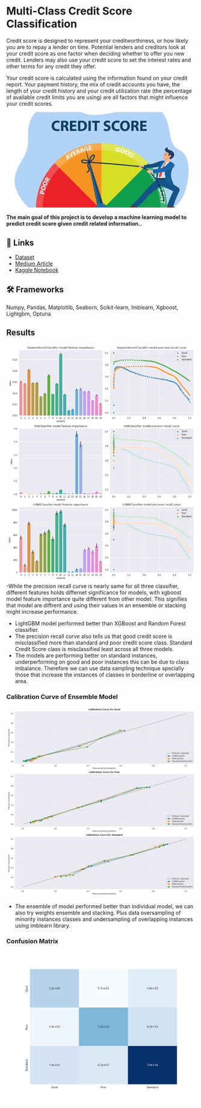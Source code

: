 

# Multi-Class Credit Score Classification

Credit score is designed to represent your creditworthiness, or how likely you are to repay a lender on time. Potential lenders and creditors look at your credit score as one factor when deciding whether to offer you new credit. Lenders may also use your credit score to set the interest rates and other terms for any credit they offer.

Your credit score is calculated using the information found on your credit report. Your payment history, the mix of credit accounts you have, the length of your credit history and your credit utilization rate (the percentage of available credit limits you are using) are all factors that might influence your credit scores.

![](https://github.com/sudhanshu2198/Multi-Class-Credit-Score-Classification/blob/main/images/dataset-cover.jpg)


**The main goal of this project is to develop a machine learning model to predict credit score given credit related information..**

## 🔗 Links

- [Dataset](https://www.kaggle.com/datasets/parisrohan/credit-score-classification)
- [Medium Article](https://medium.com/@sudhanshurastogi/credit-score-classification-problem-5dbe1cb3636f)
- [Kaggle Notebook](https://www.kaggle.com/code/sudhanshu2198/multi-class-credit-score-classification/notebook)

## 🛠 Frameworks
Numpy, Pandas, Matplotlib, Seaborn, Scikit-learn, Imblearn, Xgboost, Lightgbm, Optuna

## Results

![](https://github.com/sudhanshu2198/Multi-Class-Credit-Score-Classification/blob/main/images/dist4.png)
-While the precision recall curve is nearly same for all three classifier, different features holds differnet significance for models, with xgboost model feature importance quite different from other model. This signifies that model are diffrent and using their values in an ensemble or stacking might increase performance.
- LightGBM model performed better than XGBoost and Random Forest classifier.
- The precision recall curve also tells us that good credit score is misclassified more than standard and poor credit score class. Standard Credit Score class is misclassified least across all three models.
- The models are performing better on standard instances, underperforming on good and poor instances this can be due to class imbalance. Therefore we can use data sampling technique specially those that increase the instances of classes in borderline or overlapping area.
  
### Calibration Curve of Ensemble Model
![](https://github.com/sudhanshu2198/Multi-Class-Credit-Score-Classification/blob/main/images/calibration_curve.png)

- The ensemble of model performed better than individual model, we can also try weights ensemble and stacking. Plus data oversampling of minority instances classes and undersampling of overlapping instances using imblearn library.

### Confusion Matrix
![](https://github.com/sudhanshu2198/Multi-Class-Credit-Score-Classification/blob/main/images/image18.png)





